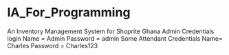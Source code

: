 # IA_For_Programming
An Inventory Management System for Shoprite Ghana
Admin Credentials
login Name = Admin
Password = admin 
Some Attendant Credentials 
Name= Charles
Password = Charles123
